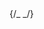 <FontAwesomeIcon icon={fa-right}/> 
<FontAwesomeIcon icon={ faCartShopping} />
{/_ <FontAwesomeIcon icon="fa-regular fa-heart" />
<FontAwesomeIcon icon="fa-solid fa-location-dot" />
<FontAwesomeIcon icon="fa-solid fa-phone" />
<FontAwesomeIcon icon="fa-solid fa-magnifying-glass" />
<FontAwesomeIcon icon="fa-solid fa-paper-plane" />
<FontAwesomeIcon icon="fa-solid fa-share-nodes" /> _/}
